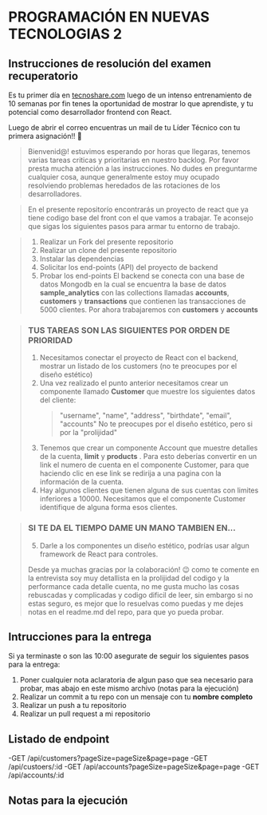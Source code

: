 # PROGRAMACIÓN EN NUEVAS TECNOLOGIAS 2

## Instrucciones de resolución del examen recuperatorio

Es tu primer día en [tecnoshare.com](http://tecnoshare.com) luego de un intenso entrenamiento de 10 semanas por fin tenes la oportunidad de mostrar lo que aprendiste, y tu potencial como desarrollador frontend con React.

Luego de abrir el correo encuentras un mail de tu Líder Técnico con tu primera asignación!! 💪

> Bienvenid@! estuvimos esperando por horas que llegaras, tenemos varias tareas criticas y prioritarias en nuestro backlog. Por favor presta mucha atención a las instrucciones. No dudes en preguntarme cualquier cosa, aunque generalmente estoy muy ocupado resolviendo problemas heredados de las rotaciones de los desarrolladores.

> En el presente repositorío encontrarás un proyecto de react que ya tiene codigo base del front con el que vamos a trabajar. Te aconsejo que sigas los siguientes pasos para armar tu entorno de trabajo.

> 1. Realizar un Fork del presente repositorio
> 2. Realizar un clone del presente repositorio
> 3. Instalar las dependencias
> 4. Solicitar los end-points (API) del proyecto de backend
> 5. Probar los end-points
>    El backend se conecta con una base de datos Mongodb en la cual se encuentra la base de datos **sample_analytics** con las collections llamadas **accounts**, **customers** y **transactions** que contienen las transacciones de 5000 clientes. Por ahora trabajaremos con **customers** y **accounts**

> ### TUS TAREAS SON LAS SIGUIENTES POR ORDEN DE PRIORIDAD
>
> 1. Necesitamos conectar el proyecto de React con el backend, mostrar un listado de los customers (no te preocupes por el diseño estético)
> 2. Una vez realizado el punto anterior necesitamos crear un componente llamado **Customer** que muestre los siguientes datos del cliente:
>    > "username", "name", "address", "birthdate", "email", "accounts"
>    > No te preocupes por el diseño estético, pero si por la "prolijidad"
> 3. Tenemos que crear un componente Account que muestre detalles de la cuenta, **limit** y **products** . Para esto deberías convertir en un link el numero de cuenta en el componente Customer, para que haciendo clic en ese link se redirija a una pagina con la información de la cuenta.
> 4. Hay algunos clientes que tienen alguna de sus cuentas con limites inferiores a 10000. Necesitamos que el componente Customer identifique de alguna forma esos clientes.

> ### SI TE DA EL TIEMPO DAME UN MANO TAMBIEN EN...
>
> 5. Darle a los componentes un diseño estético, podrías usar algun framework de React para controles.
>
> Desde ya muchas gracias por la colaboración! 😉 como te comente en la entrevista soy muy detallista en la prolijidad del codigo y la performance cada detalle cuenta, no me gusta mucho las cosas rebuscadas y complicadas y codigo dificil de leer, sin embargo si no estas seguro, es mejor que lo resuelvas como puedas y me dejes notas en el readme.md del repo, para que yo pueda probar.

## Intrucciones para la entrega

Si ya terminaste o son las 10:00 asegurate de seguir los siguientes pasos para la entrega:

1. Poner cualquier nota aclaratoria de algun paso que sea necesario para probar, mas abajo en este mismo archivo (notas para la ejecución)
2. Realizar un commit a tu repo con un mensaje con tu **nombre completo**
3. Realizar un push a tu repositorio
4. Realizar un pull request a mi repositorio

## Listado de endpoint

-GET /api/customers?pageSize=pageSize&page=page
-GET /api/custoers/:id
-GET /api/accounts?pageSize=pageSize&page=page
-GET /api/accounts/:id

## Notas para la ejecución
